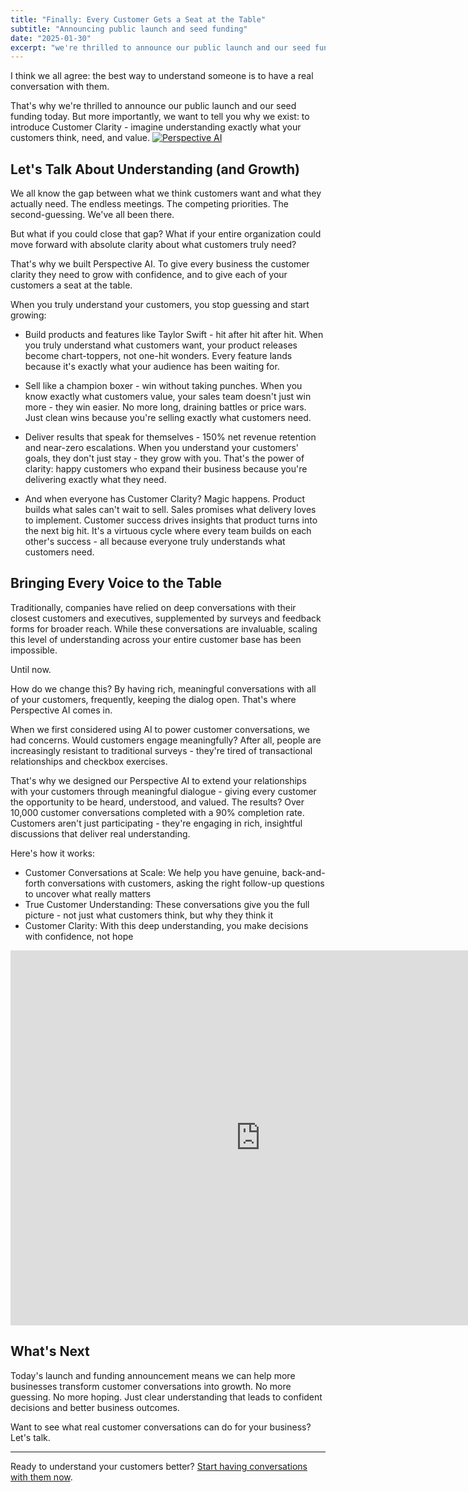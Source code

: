 ```yaml
---
title: "Finally: Every Customer Gets a Seat at the Table"
subtitle: "Announcing public launch and seed funding"
date: "2025-01-30"
excerpt: "we're thrilled to announce our public launch and our seed funding today. But more importantly, we want to tell you why we exist: to introduce Customer Clarity"
---
```


I think we all agree: the best way to understand someone is to have a real conversation with them.

That's why we're thrilled to announce our public launch and our seed funding today. But more importantly, we want to tell you why we exist: to introduce Customer Clarity - imagine understanding exactly what your customers think, need, and value.
[![Perspective AI](https://getperspective.ai/_next/image?url=%2F_next%2Fstatic%2Fmedia%2Fhero-image.56cce4ba.png&w=3840&q=75)](https://getperspective.ai/about)

## Let's Talk About Understanding (and Growth)

We all know the gap between what we think customers want and what they actually need. The endless meetings. The competing priorities. The second-guessing. We've all been there.

But what if you could close that gap? What if your entire organization could move forward with absolute clarity about what customers truly need?

That's why we built Perspective AI. To give every business the customer clarity they need to grow with confidence, and to give each of your customers a seat at the table.

When you truly understand your customers, you stop guessing and start growing:

- Build products and features like Taylor Swift - hit after hit after hit. When you truly understand what customers want, your product releases become chart-toppers, not one-hit wonders. Every feature lands because it's exactly what your audience has been waiting for.

- Sell like a champion boxer - win without taking punches. When you know exactly what customers value, your sales team doesn't just win more - they win easier. No more long, draining battles or price wars. Just clean wins because you're selling exactly what customers need.

- Deliver results that speak for themselves - 150% net revenue retention and near-zero escalations. When you understand your customers' goals, they don't just stay - they grow with you. That's the power of clarity: happy customers who expand their business because you're delivering exactly what they need.

- And when everyone has Customer Clarity? Magic happens. Product builds what sales can't wait to sell. Sales promises what delivery loves to implement. Customer success drives insights that product turns into the next big hit. It's a virtuous cycle where every team builds on each other's success - all because everyone truly understands what customers need.


## Bringing Every Voice to the Table

Traditionally, companies have relied on deep conversations with their closest customers and executives, supplemented by surveys and feedback forms for broader reach. While these conversations are invaluable, scaling this level of understanding across your entire customer base has been impossible.

Until now.

How do we change this? By having rich, meaningful conversations with all of your customers, frequently, keeping the dialog open. That's where Perspective AI comes in.

When we first considered using AI to power customer conversations, we had concerns. Would customers engage meaningfully? After all, people are increasingly resistant to traditional surveys - they're tired of transactional relationships and checkbox exercises.

That's why we designed our Perspective AI to extend your relationships with your customers through meaningful dialogue - giving every customer the opportunity to be heard, understood, and valued. The results? Over 10,000 customer conversations completed with a 90% completion rate. Customers aren't just participating - they're engaging in rich, insightful discussions that deliver real understanding.

Here's how it works:
- Customer Conversations at Scale: We help you have genuine, back-and-forth conversations with customers, asking the right follow-up questions to uncover what really matters
- True Customer Understanding: These conversations give you the full picture - not just what customers think, but why they think it
- Customer Clarity: With this deep understanding, you make decisions with confidence, not hope

<iframe src="https://player.vimeo.com/video/1048033195?title=0&amp;byline=0&amp;portrait=0&amp;badge=0&amp;autopause=0&amp;player_id=0&amp;app_id=58479" width="800" height="600" frameborder="0" allow="autoplay; fullscreen; picture-in-picture; clipboard-write; encrypted-media" title="Get True Customer Understanding with Perspective AI"></iframe>


## What's Next

Today's launch and funding announcement means we can help more businesses transform customer conversations into growth. No more guessing. No more hoping. Just clear understanding that leads to confident decisions and better business outcomes.

Want to see what real customer conversations can do for your business? Let's talk.

---

Ready to understand your customers better? [Start having conversations with them now](https://getperspective.ai/research).

